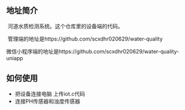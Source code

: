 ## 地址简介

​	河道水质检测系统。这个仓库里的设备端的代码。

​	管理端的地址是https://github.com/scxdhr020629/water-quality

​	微信小程序端的地址是https://github.com/scxdhr020629/water-quality-uniapp

## 如何使用

- 把设备连接电脑 上传iot.c代码
- 连接PH传感器和浊度传感器

